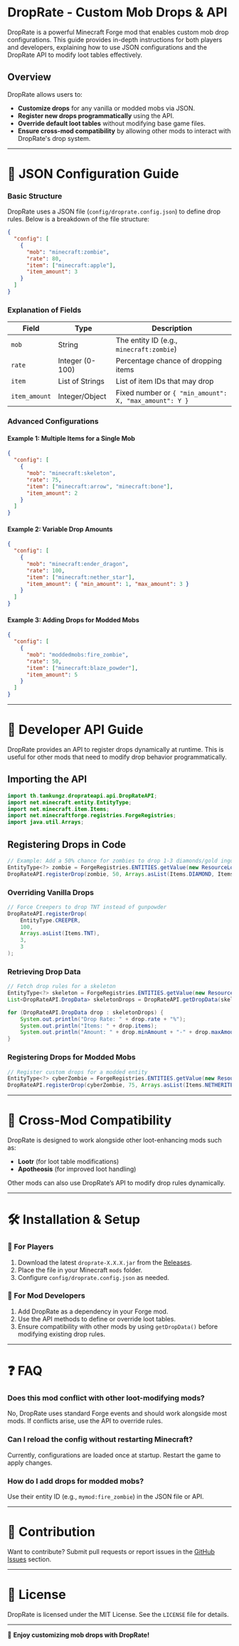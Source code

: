 # DropRate - Custom Mob Drops & API

DropRate is a powerful Minecraft Forge mod that enables custom mob drop configurations. This guide provides in-depth instructions for both players and developers, explaining how to use JSON configurations and the DropRate API to modify loot tables effectively.

## Overview
DropRate allows users to:
- **Customize drops** for any vanilla or modded mobs via JSON.
- **Register new drops programmatically** using the API.
- **Override default loot tables** without modifying base game files.
- **Ensure cross-mod compatibility** by allowing other mods to interact with DropRate's drop system.

---

# 🔧 JSON Configuration Guide
### Basic Structure
DropRate uses a JSON file (`config/droprate.config.json`) to define drop rules. Below is a breakdown of the file structure:

```json
{
  "config": [
    {
      "mob": "minecraft:zombie",
      "rate": 80,
      "item": ["minecraft:apple"],
      "item_amount": 3
    }
  ]
}
```

### Explanation of Fields
| Field         | Type           | Description |
|--------------|---------------|-------------|
| `mob`        | String         | The entity ID (e.g., `minecraft:zombie`) |
| `rate`       | Integer (0-100) | Percentage chance of dropping items |
| `item`       | List of Strings | List of item IDs that may drop |
| `item_amount` | Integer/Object  | Fixed number or `{ "min_amount": X, "max_amount": Y }` |

### Advanced Configurations
#### Example 1: Multiple Items for a Single Mob
```json
{
  "config": [
    {
      "mob": "minecraft:skeleton",
      "rate": 75,
      "item": ["minecraft:arrow", "minecraft:bone"],
      "item_amount": 2
    }
  ]
}
```

#### Example 2: Variable Drop Amounts
```json
{
  "config": [
    {
      "mob": "minecraft:ender_dragon",
      "rate": 100,
      "item": ["minecraft:nether_star"],
      "item_amount": { "min_amount": 1, "max_amount": 3 }
    }
  ]
}
```

#### Example 3: Adding Drops for Modded Mobs
```json
{
  "config": [
    {
      "mob": "moddedmobs:fire_zombie",
      "rate": 50,
      "item": ["minecraft:blaze_powder"],
      "item_amount": 5
    }
  ]
}
```

---

# 📜 Developer API Guide
DropRate provides an API to register drops dynamically at runtime. This is useful for other mods that need to modify drop behavior programmatically.

## Importing the API
```java
import th.tamkungz.droprateapi.api.DropRateAPI;
import net.minecraft.entity.EntityType;
import net.minecraft.item.Items;
import net.minecraftforge.registries.ForgeRegistries;
import java.util.Arrays;
```

## Registering Drops in Code
```java
// Example: Add a 50% chance for zombies to drop 1-3 diamonds/gold ingots
EntityType<?> zombie = ForgeRegistries.ENTITIES.getValue(new ResourceLocation("minecraft:zombie"));
DropRateAPI.registerDrop(zombie, 50, Arrays.asList(Items.DIAMOND, Items.GOLD_INGOT), 1, 3);
```

### Overriding Vanilla Drops
```java
// Force Creepers to drop TNT instead of gunpowder
DropRateAPI.registerDrop(
    EntityType.CREEPER, 
    100, 
    Arrays.asList(Items.TNT), 
    3, 
    3
);
```

### Retrieving Drop Data
```java
// Fetch drop rules for a skeleton
EntityType<?> skeleton = ForgeRegistries.ENTITIES.getValue(new ResourceLocation("minecraft:skeleton"));
List<DropRateAPI.DropData> skeletonDrops = DropRateAPI.getDropData(skeleton);

for (DropRateAPI.DropData drop : skeletonDrops) {
    System.out.println("Drop Rate: " + drop.rate + "%");
    System.out.println("Items: " + drop.items);
    System.out.println("Amount: " + drop.minAmount + "-" + drop.maxAmount);
}
```

### Registering Drops for Modded Mobs
```java
// Register custom drops for a modded entity
EntityType<?> cyberZombie = ForgeRegistries.ENTITIES.getValue(new ResourceLocation("othermod:cyber_zombie"));
DropRateAPI.registerDrop(cyberZombie, 75, Arrays.asList(Items.NETHERITE_SCRAP, Items.REDSTONE), 2, 5);
```

---

# 🔗 Cross-Mod Compatibility
DropRate is designed to work alongside other loot-enhancing mods such as:
- **Lootr** (for loot table modifications)
- **Apotheosis** (for improved loot handling)

Other mods can also use DropRate’s API to modify drop rules dynamically.

---

# 🛠️ Installation & Setup
### 🔹 For Players
1. Download the latest `droprate-X.X.X.jar` from the [Releases](https://github.com/YOUR_GITHUB/DropRate/releases).
2. Place the file in your Minecraft `mods` folder.
3. Configure `config/droprate.config.json` as needed.

### 🔹 For Mod Developers
1. Add DropRate as a dependency in your Forge mod.
2. Use the API methods to define or override loot tables.
3. Ensure compatibility with other mods by using `getDropData()` before modifying existing drop rules.

---

# ❓ FAQ
### Does this mod conflict with other loot-modifying mods?
No, DropRate uses standard Forge events and should work alongside most mods. If conflicts arise, use the API to override rules.

### Can I reload the config without restarting Minecraft?
Currently, configurations are loaded once at startup. Restart the game to apply changes.

### How do I add drops for modded mobs?
Use their entity ID (e.g., `mymod:fire_zombie`) in the JSON file or API.

---

# 🤝 Contribution
Want to contribute? Submit pull requests or report issues in the [GitHub Issues](https://github.com/YOUR_GITHUB/DropRate/issues) section.

---

# 📜 License
DropRate is licensed under the MIT License. See the `LICENSE` file for details.

---

🚀 **Enjoy customizing mob drops with DropRate!**

